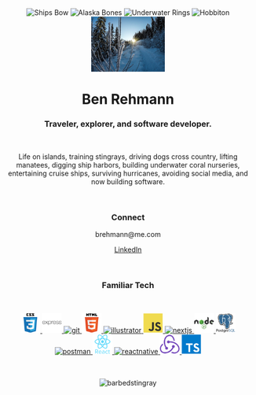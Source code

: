 
<div display='flex' flex-wrap='wrap' justify-content='center' align='center'>
  <img align='center' width='150px' src='images/Bow5.jpg' alt='Ships Bow' />
  <img align='center' width='150px' src='images/Bones8.jpg' alt='Alaska Bones' />
  <img align='center' width='150px' src='images/BubbleRings1.jpg' alt='Underwater Rings' />
  <img align='center' width='150px' src='images/HobbitHole.jpg' alt='Hobbiton' />
  <img align='center' width='150px' src='images/LLHike4.jpg' alt='Winter Wonderland' />
</div>

<h1 align='center' >Ben Rehmann</h1>

<h3 align="center">Traveler, explorer, and software developer.</h3>

<br />

<p align='center' >
  Life on islands, training stingrays, driving dogs cross country, lifting manatees, digging ship harbors, building underwater coral nurseries, entertaining cruise ships, surviving hurricanes, avoiding social media, and now building software.
</p>

<br />

<h3 align="center">Connect</h3>
<p align="center">
</p>

<p align='center'>brehmann@me.com</p>

<p align='center'><a href='www.linkedin.com/in/ben-rehmann-804212297'>LinkedIn</a></p>

<br />

<h3 align="center">Familiar Tech</h3>
<br />
<p align="center"> <a href="https://www.w3schools.com/css/" target="_blank" rel="noreferrer"> <img src="https://raw.githubusercontent.com/devicons/devicon/master/icons/css3/css3-original-wordmark.svg" alt="css3" width="40" height="40"/> </a> <a href="https://expressjs.com" target="_blank" rel="noreferrer"> <img src="https://raw.githubusercontent.com/devicons/devicon/master/icons/express/express-original-wordmark.svg" alt="express" width="40" height="40"/> </a> <a href="https://git-scm.com/" target="_blank" rel="noreferrer"> <img src="https://www.vectorlogo.zone/logos/git-scm/git-scm-icon.svg" alt="git" width="40" height="40"/> </a> <a href="https://www.w3.org/html/" target="_blank" rel="noreferrer"> <img src="https://raw.githubusercontent.com/devicons/devicon/master/icons/html5/html5-original-wordmark.svg" alt="html5" width="40" height="40"/> </a> <a href="https://www.adobe.com/in/products/illustrator.html" target="_blank" rel="noreferrer"> <img src="https://www.vectorlogo.zone/logos/adobe_illustrator/adobe_illustrator-icon.svg" alt="illustrator" width="40" height="40"/> </a> <a href="https://developer.mozilla.org/en-US/docs/Web/JavaScript" target="_blank" rel="noreferrer"> <img src="https://raw.githubusercontent.com/devicons/devicon/master/icons/javascript/javascript-original.svg" alt="javascript" width="40" height="40"/> </a> <a href="https://nextjs.org/" target="_blank" rel="noreferrer"> <img src="https://cdn.worldvectorlogo.com/logos/nextjs-2.svg" alt="nextjs" width="40" height="40"/> </a> <a href="https://nodejs.org" target="_blank" rel="noreferrer"> <img src="https://raw.githubusercontent.com/devicons/devicon/master/icons/nodejs/nodejs-original-wordmark.svg" alt="nodejs" width="40" height="40"/> </a> <a href="https://www.postgresql.org" target="_blank" rel="noreferrer"> <img src="https://raw.githubusercontent.com/devicons/devicon/master/icons/postgresql/postgresql-original-wordmark.svg" alt="postgresql" width="40" height="40"/> </a> <a href="https://postman.com" target="_blank" rel="noreferrer"> <img src="https://www.vectorlogo.zone/logos/getpostman/getpostman-icon.svg" alt="postman" width="40" height="40"/> </a> <a href="https://reactjs.org/" target="_blank" rel="noreferrer"> <img src="https://raw.githubusercontent.com/devicons/devicon/master/icons/react/react-original-wordmark.svg" alt="react" width="40" height="40"/> </a> <a href="https://reactnative.dev/" target="_blank" rel="noreferrer"> <img src="https://reactnative.dev/img/header_logo.svg" alt="reactnative" width="40" height="40"/> </a> <a href="https://redux.js.org" target="_blank" rel="noreferrer"> <img src="https://raw.githubusercontent.com/devicons/devicon/master/icons/redux/redux-original.svg" alt="redux" width="40" height="40"/> </a> <a href="https://www.typescriptlang.org/" target="_blank" rel="noreferrer"> <img src="https://raw.githubusercontent.com/devicons/devicon/master/icons/typescript/typescript-original.svg" alt="typescript" width="40" height="40"/> </a> </p>

<br />

<p align='center'> <img align="center" src="https://github-readme-stats.vercel.app/api/top-langs?username=barbedstingray&show_icons=true&locale=en&layout=compact" alt="barbedstingray" /> </p>




<!--
**barbedStingray/barbedStingray** is a ✨ _special_ ✨ repository because its `README.md` (this file) appears on your GitHub profile.

Here are some ideas to get you started:

<div display='flex' flex-wrap='wrap' justify-content='center' align='center'>
  <img align='center' width='150px' src='images/Bingin5.jpg' alt='Beach Cliff' />
  <img align='center' width='150px' src='images/IceFieldsParkway3.jpg' alt='Canada Cold' />
  <img align='center' width='150px' src='images/Sahara7.jpg' alt='Sahara Desert' />
  <img align='center' width='150px' src='images/LotusLake.jpg' alt='Lotus Lake' />
  <img align='center' width='150px' src='images/Island29.jpg' alt='Bahama Beach' />
</div>

// view counter
<div align='center'>
![Visitor Count](https://profile-counter.glitch.me/barbedStingray/count.svg)
</div>


- 🔭 I’m currently working on ...
- 🌱 I’m currently learning Next.js
- 👯 I’m looking to collaborate on ...
- 🤔 I’m looking for help with ...
- 💬 Ask me about ...
- 📫 How to reach me: ...
- 😄 Pronouns: ...
- ⚡ Fun fact: ...
-->
